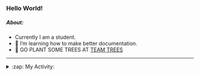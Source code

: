 ### Hello World!

##### About:
- Currently I am a student.
- 🌱 I’m learning how to make better documentation.
- 🌱 GO PLANT SOME TREES AT [TEAM TREES](https://teamtrees.org/)

---
<details>
  <summary>:zap: My Activity:</summary>
  
<!--START_SECTION:waka-->
![Code Time](http://img.shields.io/badge/Code%20Time-1%2C153%20hrs%2033%20mins-blue)

**I'm a Night 🦉** 

```text
🌞 Morning                1666 commits        ██░░░░░░░░░░░░░░░░░░░░░░░   09.69 % 
🌆 Daytime                5968 commits        █████████░░░░░░░░░░░░░░░░   34.73 % 
🌃 Evening                4884 commits        ███████░░░░░░░░░░░░░░░░░░   28.42 % 
🌙 Night                  4667 commits        ███████░░░░░░░░░░░░░░░░░░   27.16 % 
```
📅 **I'm Most Productive on Wednesday** 

```text
Monday                   2502 commits        ████░░░░░░░░░░░░░░░░░░░░░   14.56 % 
Tuesday                  2304 commits        ███░░░░░░░░░░░░░░░░░░░░░░   13.41 % 
Wednesday                4007 commits        ██████░░░░░░░░░░░░░░░░░░░   23.32 % 
Thursday                 2145 commits        ███░░░░░░░░░░░░░░░░░░░░░░   12.48 % 
Friday                   1732 commits        ███░░░░░░░░░░░░░░░░░░░░░░   10.08 % 
Saturday                 1527 commits        ██░░░░░░░░░░░░░░░░░░░░░░░   08.89 % 
Sunday                   2968 commits        ████░░░░░░░░░░░░░░░░░░░░░   17.27 % 
```


📊 **This Week I Spent My Time On** 

```text
🔥 Editors: 
VS Code                  0 secs              █████████████████████████   100.00 % 

🐱‍💻 Projects: 
praise                   0 secs              █████████████████████████   100.00 % 
```


 Last Updated on 31/07/2023 10:11:22 UTC
<!--END_SECTION:waka-->
</details>
